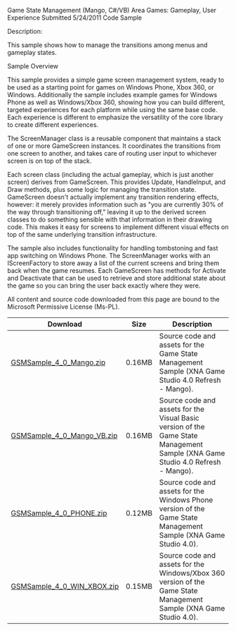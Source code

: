 Game State Management (Mango, C#/VB)
Area
Games: Gameplay, User Experience
Submitted
5/24/2011
Code Sample

Description:

This sample shows how to manage the transitions among menus and gameplay states.

Sample Overview

This sample provides a simple game screen management system, ready to be used as a starting point for games on Windows Phone, Xbox 360, or Windows. Additionally the sample includes example games for Windows Phone as well as Windows/Xbox 360, showing how you can build different, targeted experiences for each platform while using the same base code. Each experience is different to emphasize the versatility of the core library to create different experiences.

The ScreenManager class is a reusable component that maintains a stack of one or more GameScreen instances. It coordinates the transitions from one screen to another, and takes care of routing user input to whichever screen is on top of the stack.

Each screen class (including the actual gameplay, which is just another screen) derives from GameScreen. This provides Update, HandleInput, and Draw methods, plus some logic for managing the transition state. GameScreen doesn't actually implement any transition rendering effects, however: it merely provides information such as "you are currently 30% of the way through transitioning off," leaving it up to the derived screen classes to do something sensible with that information in their drawing code. This makes it easy for screens to implement different visual effects on top of the same underlying transition infrastructure.

The sample also includes functionality for handling tombstoning and fast app switching on Windows Phone. The ScreenManager works with an IScreenFactory to store away a list of the current screens and bring them back when the game resumes. Each GameScreen has methods for Activate and Deactivate that can be used to retrieve and store additional state about the game so you can bring the user back exactly where they were.

All content and source code downloaded from this page are bound to the Microsoft Permissive License (Ms-PL).

	
Download | Size | Description
---|---|---|
[GSMSample_4_0_Mango.zip](https://github.com/simondarksidej/XNAGameStudio/blob/master/Samples/GSMSample_4_0_Mango.zip?raw=true) | 0.16MB | Source code and assets for the Game State Management Sample (XNA Game Studio 4.0 Refresh - Mango).
[GSMSample_4_0_Mango_VB.zip](https://github.com/simondarksidej/XNAGameStudio/blob/master/Samples/GSMSample_4_0_Mango_VB.zip?raw=true) | 0.16MB | Source code and assets for the Visual Basic version of the Game State Management Sample (XNA Game Studio 4.0 Refresh - Mango).
[GSMSample_4_0_PHONE.zip](https://github.com/simondarksidej/XNAGameStudio/blob/master/Samples/GSMSample_4_0_PHONE.zip?raw=true) | 0.12MB | Source code and assets for the Windows Phone version of the Game State Management Sample (XNA Game Studio 4.0).
[GSMSample_4_0_WIN_XBOX.zip](https://github.com/simondarksidej/XNAGameStudio/blob/master/Samples/GSMSample_4_0_WIN_XBOX.zip?raw=true) | 0.15MB | Source code and assets for the Windows/Xbox 360 version of the Game State Management Sample (XNA Game Studio 4.0).